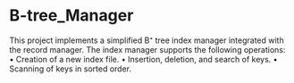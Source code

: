 # B-tree_Manager
This project implements a simplified B⁺ tree index manager integrated with the record manager. The index manager supports the following operations: •⁠  ⁠Creation of a new index file. •⁠  ⁠Insertion, deletion, and search of keys. •⁠  ⁠Scanning of keys in sorted order.
